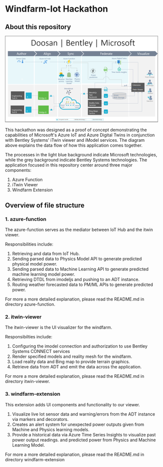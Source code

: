 # Windfarm-Iot Hackathon

## About this repository

![Dataflow Diagram](./images/DataflowDiagram.png)

This hackathon was designed as a proof of concept demonstrating the capabilities of Microsoft's Azure IoT and Azure Digital Twins in conjunction with Bentley Systems' iTwin viewer and iModel services. The diagram above explains the data flow of how this application comes together.

The processes in the light blue background indicate Microsoft technologies, while the grey background indicate Bentley Systems technologies. The application focused in this repository center around three major components:

1) Azure Function
2) iTwin Viewer
3) Windfarm Extension

## Overview of file structure

### **1. azure-function**

The azure-function serves as the mediator between IoT Hub and the itwin viewer.

Responsibilities include:

1. Retrieving and  data from IoT Hub.
2. Sending parsed data to Physics Model API to generate predicted physical model power.
3. Sending parsed data to Machine Learning API to generate predicted machine learning model power.
4. Retrieving DTDL from imodeljs and pushing to an ADT instance.
6. Routing weather forecasted data to PM/ML APIs to generate predicted power.

For more a more detailed explanation, please read the README.md in directory azure-function.

### **2. itwin-viewer**

The itwin-viewer is the UI visualizer for the windfarm.

Responsibilties include:
1. Configuring the imodel connection and authorization to use Bentley Systems CONNECT services
2. Render specified models and reality mesh for the windfarm.
3. Load reality data and Bing map to provide terrain graphics.
3. Retrieve data from ADT and emit the data across the application.

For more a more detailed explanation, please read the README.md in directory itwin-viewer.

### **3. windfarm-extension**

This extension adds UI components and functionality to our viewer.

1. Visualize live Iot sensor data and warning/errors from the ADT instance via markers and decorators.
2. Creates an alert system for unexpected power outputs given from Machine and Physics learning models.
3. Provide a historical data via Azure Time Series Insights to visualize past power output readings.
 and predicted power from Physics and Machine Learning Model.

For more a more detailed explanation, please read the README.md in directory windfarm-extension